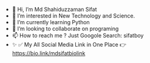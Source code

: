 - 👋 Hi, I’m Md Shahiduzzaman Sifat
- 👀 I’m interested in New Technology and Science.
- 🌱 I’m currently learning Python
- 💞️ I’m looking to collaborate on programing
- 📫 How to reach me ? Just Googole Search: sifatboy
- ✨ ✅ My All Social Media Link in One Place 👉 https://bio.link/mdsifatbiolink

